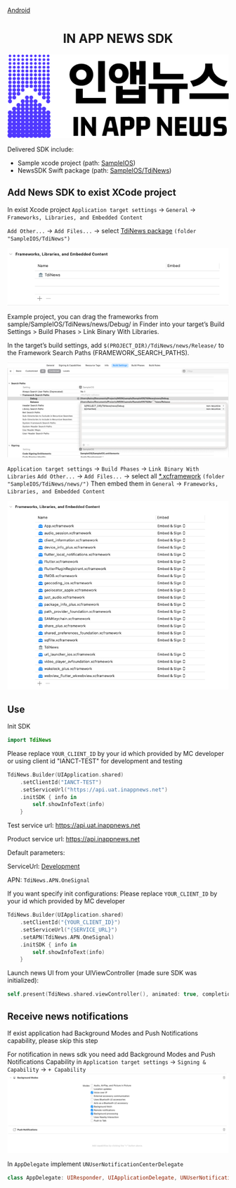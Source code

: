 [Android](https://github.com/kaivumetacrew/Readme/tree/main/nsdkaos)

<div align="center">


# IN APP NEWS SDK
![logo_ko](https://raw.githubusercontent.com/kaivumetacrew/Readme/main/nsdkaos/logo_ko.png)

</div>

Delivered SDK include:

- Sample xcode project (path: [SampleIOS]())
- NewsSDK Swift package (path: [SampleIOS/TdiNews]())

## Add News SDK to exist XCode project

In exist Xcode project
`Application target settings` -> `General` -> `Frameworks, Libraries, and Embedded Content`

`Add Other...` -> `Add Files...` -> select [TdiNews package]() `(folder "SampleIOS/TdiNews")`

![01](https://raw.githubusercontent.com/kaivumetacrew/Readme/main/nsdkios/nsdkios1.png)

Example project, you can drag the frameworks from sample/SampleIOS/TdiNews/news/Debug/ in Finder into your target’s Build Settings > Build Phases > Link Binary With Libraries.

In the target’s build settings, add `$(PROJECT_DIR)/TdiNews/news/Release/` to the Framework Search 
Paths (FRAMEWORK_SEARCH_PATHS).

![02](https://raw.githubusercontent.com/kaivumetacrew/Readme/main/nsdkios/nsdkios2.png)

`Application target settings` -> `Build Phases` -> `Link Binary With Libraries`
`Add Other...` -> `Add Files...` -> select
all [*.xcframework]() `(folder "SampleIOS/TdiNews/news/")`
Then embed them in `General` -> `Frameworks, Libraries, and Embedded Content`

![03](https://raw.githubusercontent.com/kaivumetacrew/Readme/main/nsdkios/nsdkios3.png)

## Use

Init SDK

```swift
import TdiNews
```

Please replace `YOUR_CLIENT_ID` by your id which provided by MC developer
or using client id "IANCT-TEST" for development and testing
```swift
TdiNews.Builder(UIApplication.shared)
    .setClientId("IANCT-TEST")
    .setServiceUrl("https://api.uat.inappnews.net")
    .initSDK { info in
        self.showInfoText(info)
    }
```

Test service url: https://api.uat.inappnews.net

Product service url: https://api.inappnews.net

Default parameters:

ServiceUrl: [Development](https://api.uat.inappnews.net)

APN: `TdiNews.APN.OneSignal`

If you want specify init configurations:
Please replace `YOUR_CLIENT_ID` by your id which provided by MC developer
```swift
TdiNews.Builder(UIApplication.shared)
    .setClientId("{YOUR_CLIENT_ID}")
    .setServiceUrl("{SERVICE_URL}")
    .setAPN(TdiNews.APN.OneSignal)
    .initSDK { info in
        self.showInfoText(info)
    }
```

Launch news UI from your UIViewController (made sure SDK was initialized):

```swift
self.present(TdiNews.shared.viewController(), animated: true, completion: nil)
```

## Receive news notifications
If exist application had Background Modes and Push Notifications capability, please skip this step

For notification in news sdk you need add Background Modes and Push Notifications Capability
in `Application target settings` -> `Signing & Capability` -> `+ Capability`
![04](https://raw.githubusercontent.com/kaivumetacrew/Readme/main/nsdkios/nsdkios4.png)

In `AppDelegate` implement `UNUserNotificationCenterDelegate` 
```swift
class AppDelegate: UIResponder, UIApplicationDelegate, UNUserNotificationCenterDelegate
```

